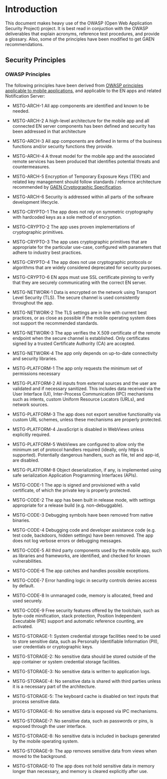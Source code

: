 # Introduction

This document makes heavy use of the OWASP (Open Web Application Security Project) project.  It is best read in conjuction with the OWASP deliverables that explain acronyms, reference test procedures, and provide a glossary. Also, some of the principles have been modified to get GAEN recommendations.

## Security Principles

### OWASP Principles
The following principles have been derived from [OWASP principles applicable to mobile applications](https://owasp.org/www-project-mobile-security-testing-guide/), and applicable to the EN apps and related Notification Server:

* MSTG-ARCH-1 All app components are identified and known to be needed.
* MSTG-ARCH-2 A high-level architecture for the mobile app and all connected EN server components has been defined and security has been addressed in that architecture
* MSTG-ARCH-3 All app components are defined in terms of the business functions and/or security functions they provide.
* MSTG-ARCH-4 A threat model for the mobile app and the associated remote services has been produced that identifies potential threats and countermeasures.
* MSTG-ARCH-5 Encryption of Temporary Exposure Keys (TEK) and related key management should follow standards / refernce architecture recommended by [GAEN Cryptographic Specification](https://covid19-static.cdn-apple.com/applications/covid19/current/static/contact-tracing/pdf/ExposureNotification-CryptographySpecificationv1.2.pdf?1).
* MSTG-ARCH-6 Security is addressed within all parts of the software development lifecycle.
* MSTG-CRYPTO-1 The app does not rely on symmetric cryptography with hardcoded keys as a sole method of encryption.
* MSTG-CRYPTO-2 The app uses proven implementations of cryptographic primitives.
* MSTG-CRYPTO-3 The app uses cryptographic primitives that are appropriate for the particular use-case, configured with parameters that adhere to industry best practices.
* MSTG-CRYPTO-4 The app does not use cryptographic protocols or algorithms that are widely considered deprecated for security purposes.
* MSTG-CRYPTO-6 EN apps must use SSL certificate pinning to verify that they are securely communicating with the correct EN server.

* MSTG-NETWORK-1 Data is encrypted on the network using Transport Level Security (TLS). The secure channel is used consistently throughout the app.
* MSTG-NETWORK-2 The TLS settings are in line with current best practices, or as close as possible if the mobile operating system does not support the recommended standards.
* MSTG-NETWORK-3 The app verifies the X.509 certificate of the remote endpoint when the secure channel is established. Only certificates signed by a trusted Certificate Authority (CA) are accepted.
* MSTG-NETWORK-4 The app only depends on up-to-date connectivity and security libraries.

* MSTG-PLATFORM-1 The app only requests the minimum set of permissions necessary
* MSTG-PLATFORM-2 All inputs from external sources and the user are validated and if necessary sanitized. This includes data received via the User Interface (UI), Inter-Process Communication (IPC) mechanisms such as intents, custom Uniform Resource Locators (URLs), and network sources.
* MSTG-PLATFORM-3 The app does not export sensitive functionality via custom URL schemes, unless these mechanisms are properly protected.
* MSTG-PLATFORM-4 JavaScript is disabled in WebViews unless explicitly required.
* MSTG-PLATFORM-5 WebViews are configured to allow only the minimum set of protocol handlers required (ideally, only https is supported). Potentially dangerous handlers, such as file, tel and app-id, are disabled.
* MSTG-PLATFORM-8 Object deserialization, if any, is implemented using safe serialization Application Programming Interfaces (APIs).
* MSTG-CODE-1 The app is signed and provisioned with a valid certificate, of which the private key is properly protected.
* MSTG-CODE-2 The app has been built in release mode, with settings appropriate for a release build (e.g. non-debuggable).
* MSTG-CODE-3 Debugging symbols have been removed from native binaries.
* MSTG-CODE-4 Debugging code and developer assistance code (e.g. test code, backdoors, hidden settings) have been removed. The app does not log verbose errors or debugging messages.
* MSTG-CODE-5 All third party components used by the mobile app, such as libraries and frameworks, are identified, and checked for known vulnerabilities.
* MSTG-CODE-6 The app catches and handles possible exceptions.
* MSTG-CODE-7 Error handling logic in security controls denies access by default.
* MSTG-CODE-8 In unmanaged code, memory is allocated, freed and used securely.
* MSTG-CODE-9 Free security features offered by the toolchain, such as byte-code minification, stack protection, Position Independent Executable (PIE) support and automatic reference counting, are activated.
* MSTG-STORAGE-1: System credential storage facilities need to be used to store sensitive data, such as Personally Identifiable Information (PII), user credentials or cryptographic keys. 
* MSTG-STORAGE-2: No sensitive data should be stored outside of the app container or system credential storage facilities.  
* MSTG-STORAGE-3: No sensitive data is written to application logs. 
* MSTG-STORAGE-4: No sensitive data is shared with third parties unless it is a necessary part of the architecture.  
* MSTG-STORAGE-5: The keyboard cache is disabled on text inputs that process sensitive data. 
* MSTG-STORAGE-6: No sensitive data is exposed via IPC mechanisms.  
* MSTG-STORAGE-7: No sensitive data, such as passwords or pins, is exposed through the user interface.  
* MSTG-STORAGE-8: No sensitive data is included in backups generated by the mobile operating system.  
* MSTG-STORAGE-9: The app removes sensitive data from views when moved to the background. 
* MSTG-STORAGE-10 The app does not hold sensitive data in memory longer than necessary, and memory is cleared explicitly after use.


